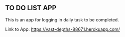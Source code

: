 **TO DO LIST APP**
---
This is an app for logging in daily task to be completed.

Link to App: https://vast-depths-88671.herokuapp.com/